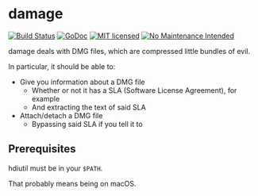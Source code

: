 # damage

[![Build Status](https://travis-ci.org/itchio/damage.svg?branch=master)](https://travis-ci.org/itchio/damage)
[![GoDoc](https://godoc.org/github.com/itchio/damage?status.svg)](https://godoc.org/github.com/itchio/damage)
[![MIT licensed](https://img.shields.io/badge/license-MIT-blue.svg)](https://github.com/itchio/damage/blob/master/LICENSE)
[![No Maintenance Intended](http://unmaintained.tech/badge.svg)](http://unmaintained.tech/)

damage deals with DMG files, which are compressed little bundles of evil.

In particular, it should be able to:

  * Give you information about a DMG file
    * Whether or not it has a SLA (Software License Agreement), for example
    * And extracting the text of said SLA
  * Attach/detach a DMG file
    * Bypassing said SLA if you tell it to

## Prerequisites

hdiutil must be in your `$PATH`.

That probably means being on macOS.
